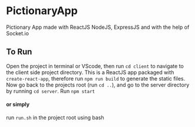 # PictionaryApp

Pictionary App made with ReactJS NodeJS, ExpressJS and with the help of Socket.io

## To Run

Open the project in terminal or VScode, then run `cd client` to navigate to the client side project directory.
This is a ReactJS app packaged with `create-react-app`, therefore run `npm run build` to generate the static files.
Now go back to the projects root (run `cd ..`), and go to the server directory by running `cd server`.
Run `npm start`

#### or simply

run `run.sh` in the project root using bash
